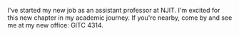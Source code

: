 ---
---

I've started my new job as an assistant professor at NJIT. I'm excited
for this new chapter in my academic journey. If you're nearby, come
by and see me at my new office: GITC 4314.